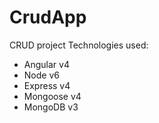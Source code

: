 # CrudApp
CRUD project
Technologies used: 
- Angular v4
- Node v6
- Express v4
- Mongoose v4
- MongoDB v3